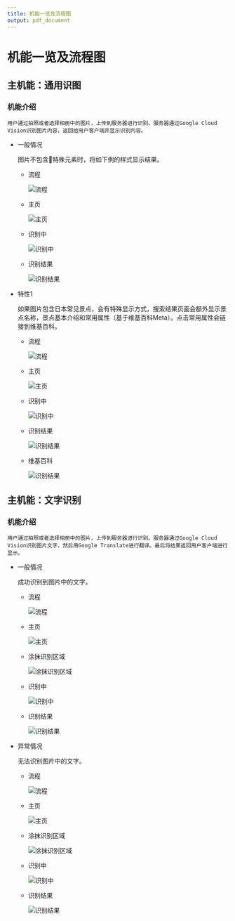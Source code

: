 ```yaml
---
title: 机能一览及流程图
output: pdf_document
---
```


# 机能一览及流程图

## 主机能：通用识图

### 机能介绍

    用户通过拍照或者选择相册中的图片，上传到服务器进行识别。服务器通过Google Cloud Vision识别图片内容，返回给用户客户端并显示识别内容。

* 一般情况

    图片不包含特殊元素时，将如下例的样式显示结果。

    - 流程

        ![流程](./2.0/通用识别（一般）/流程.png)

    - 主页

        ![主页](./2.0/通用识别（一般）/主页.png)

    - 识别中

        ![识别中](./2.0/通用识别（一般）/识别中.png)

    - 识别结果

        ![识别结果](./2.0/通用识别（一般）/识别结果.png)

* 特性1

    如果图片包含日本常见景点，会有特殊显示方式，搜索结果页面会额外显示景点名称，景点基本介绍和常用属性（基于维基百科Meta）。点击常用属性会链接到维基百科。

    - 流程

        ![流程](./2.0/通用识别（景点）/流程.png)

    - 主页

        ![主页](./2.0/通用识别（景点）/主页.png)

    - 识别中

        ![识别中](./2.0/通用识别（景点）/识别中.png)

    - 识别结果

        ![识别结果](./2.0/通用识别（景点）/识别结果.png)

    - 维基百科

        ![识别结果](./2.0/通用识别（景点）/维基百科.png)


## 主机能：文字识别

### 机能介绍

    用户通过拍照或者选择相册中的图片，上传到服务器进行识别。服务器通过Google Cloud Vision识别图片文字，然后用Google Translate进行翻译。最后将结果返回用户客户端进行显示。

* 一般情况

    成功识别到图片中的文字。

    - 流程

        ![流程](./2.0/文字识别/流程.png)

    - 主页

        ![主页](./2.0/文字识别/主页.png)

    - 涂抹识别区域

        ![涂抹识别区域](./2.0/文字识别/涂抹识别区域.png)

    - 识别中

        ![识别中](./2.0/文字识别/识别中.png)

    - 识别结果

        ![识别结果](./2.0/文字识别/识别结果.png)

* 异常情况

    无法识别图片中的文字。

    - 流程

        ![流程](./2.0/文字识别（失败）/流程.png)

    - 主页

        ![主页](./2.0/文字识别（失败）/主页.png)

    - 涂抹识别区域

        ![涂抹识别区域](./2.0/文字识别（失败）/涂抹识别区域.png)

    - 识别中

        ![识别中](./2.0/文字识别（失败）/识别中.png)

    - 识别结果

        ![识别结果](./2.0/文字识别（失败）/识别结果.png)